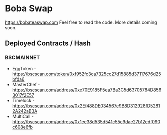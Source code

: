 # Boba Swap

https://bobateaswap.com Feel free to read the code. More details coming soon.

## Deployed Contracts / Hash

### BSCMAINNET

- EggToken - https://bscscan.com/token/0xf952fc3ca7325cc27d15885d37117676d25bfda6
- MasterChef - https://bscscan.com/address/0xe70E9185F5ea7Ba3C5d63705784D8563017f2E57
- Timelock - https://bscscan.com/address/0x2Ef488DE034567e9B8D312928fD52812A242aB3A
- MultiCall - https://bscscan.com/address/0x1ee38d535d541c55c9dae27b12edf090c608e6fb
